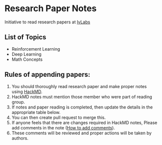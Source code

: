 # Research Paper Notes
Initiative to read research papers at [IvLabs](http://www.ivlabs.in/)

## List of Topics
* Reinforcement Learning
* Deep Learning
* Math Concepts

## Rules of appending papers:
1. You should thoroughly read research paper and make proper notes using [HackMD](https://hackmd.io/).
1. HackMD notes must mention those member who were part of reading group.
1. If notes and paper reading is completed, then update the details in the appropriate table below.
1. You can then create pull request to merge this.
1. If anyone feels that there are changes required in HackMD notes, Please add comments in the note ([How to add comments](https://hackmd.io/s/how-to-use-comments)).
1. These comments will be reviewed and proper actions will be taken by authors.

